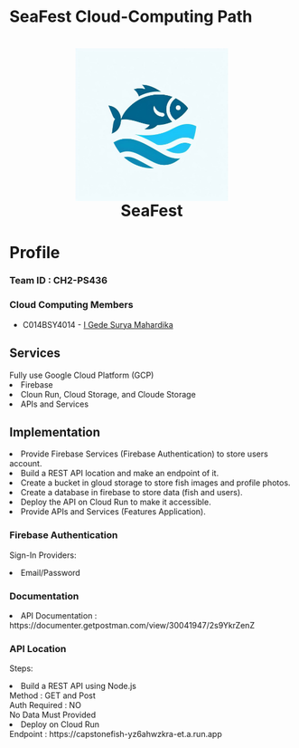 <h1>SeaFest Cloud-Computing Path<h1>
<h1 align="center">
  <img align="center" src="./seaFest.jpg"  width="270"></img>
<br>
SeaFest
</h1>

# Profile

### Team ID : CH2-PS436

### Cloud Computing Members

* C014BSY4014 - [I Gede Surya Mahardika](https://www.linkedin.com/in/i-gede-surya-mahardika-784a7021a/)

<h2>Services</h2>
Fully use Google Cloud Platform (GCP)
  <li>Firebase</li>
  <li>Cloun Run, Cloud Storage, and Cloude Storage</li>
  <li>APIs and Services</li>

<h2>Implementation</h2>
  <li>Provide Firebase Services (Firebase Authentication) to store users account.</li>
  <li>Build a REST API location and make an endpoint of it.</li>
  <li>Create a bucket in gloud storage to store fish images and profile photos.</li>
  <li>Create a database in firebase to store data (fish and users).</li>
  <li>Deploy the API on Cloud Run to make it accessible.</li>
  <li>Provide APIs and Services (Features Application).</li>
  
  <h3>Firebase Authentication</h3>
  <p>
  Sign-In Providers:
    <li>Email/Password</li>
  </p>

  <h3>Documentation</h3>
  <li>API Documentation : https://documenter.getpostman.com/view/30041947/2s9YkrZenZ</li>
  
  <h3>API Location</h3>
  <p>
    Steps:
  <li>Build a REST API using Node.js</li>
    Method : GET and Post</br>
    Auth Required : NO </br>
    No Data Must Provided</br>

  <li>Deploy on Cloud Run</li>
    Endpoint : https://capstonefish-yz6ahwzkra-et.a.run.app
  </p>